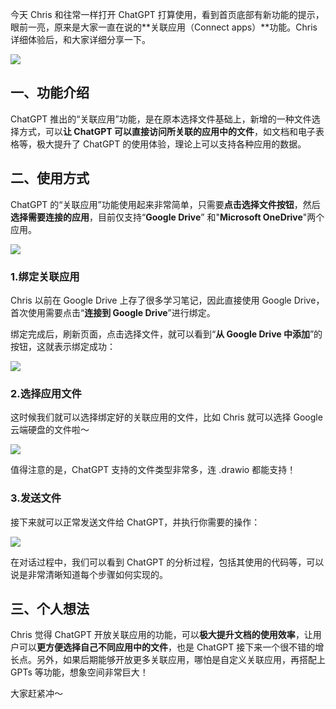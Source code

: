 今天 Chris 和往常一样打开 ChatGPT 打算使用，看到首页底部有新功能的提示，眼前一亮，原来是大家一直在说的**关联应用（Connect apps）**功能。Chris 详细体验后，和大家详细分享一下。

![](https://cdn.nlark.com/yuque/0/2024/png/186051/1717206603101-16e8afc5-da5f-4481-85f8-0b0c56419f94.png#averageHue=%23e2e5f5&clientId=u9b1901ba-d39b-4&from=paste&height=709&id=u76db4f2e&originHeight=1418&originWidth=2442&originalType=binary&ratio=2&rotation=0&showTitle=false&size=441470&status=done&style=none&taskId=ub0271554-e859-48c3-a55b-0712f94a2cf&title=&width=1221)

## 一、功能介绍

ChatGPT 推出的“关联应用”功能，是在原本选择文件基础上，新增的一种文件选择方式，可以**让 ChatGPT 可以直接访问所关联的应用中的文件**，如文档和电子表格等，极大提升了 ChatGPT 的使用体验，理论上可以支持各种应用的数据。

## 二、使用方式

ChatGPT 的“关联应用”功能使用起来非常简单，只需要**点击选择文件按钮**，然后**选择需要连接的应用**，目前仅支持“**Google Drive**” 和"**Microsoft OneDrive**"两个应用。

![](https://cdn.nlark.com/yuque/0/2024/png/186051/1717206603815-b31f6ec5-ad3e-435b-b1ce-b2a2f7c169ba.png#averageHue=%23f3c055&clientId=u9b1901ba-d39b-4&from=paste&height=700&id=OexCe&originHeight=1400&originWidth=2212&originalType=binary&ratio=2&rotation=0&showTitle=false&size=430508&status=done&style=none&taskId=ucb1e2710-bae0-48b5-93a8-1208ca83121&title=&width=1106)

### 1.绑定关联应用

Chris 以前在 Google Drive 上存了很多学习笔记，因此直接使用 Google Drive，首次使用需要点击“**连接到 Google Drive**”进行绑定。

绑定完成后，刷新页面，点击选择文件，就可以看到“**从 Google Drive 中添加**”的按钮，这就表示绑定成功：

![](https://cdn.nlark.com/yuque/0/2024/png/186051/1717207894890-25b7dba9-f0be-4a3b-ae83-10e40a6becc8.png#averageHue=%23eacb6f&clientId=u59e1f42a-68f5-4&from=paste&height=773&id=u6fd11631&originHeight=1546&originWidth=2532&originalType=binary&ratio=2&rotation=0&showTitle=false&size=427914&status=done&style=none&taskId=ub8f795ac-636c-4a14-ab8e-51135bf7687&title=&width=1266)

### 2.选择应用文件

这时候我们就可以选择绑定好的关联应用的文件，比如 Chris 就可以选择 Google 云端硬盘的文件啦～

![](https://cdn.nlark.com/yuque/0/2024/png/186051/1717206603704-46b97eef-98c4-44da-8430-bcefca7de5c4.png#averageHue=%23d5d7e0&clientId=u9b1901ba-d39b-4&from=paste&height=984&id=aVHhY&originHeight=1968&originWidth=3000&originalType=binary&ratio=2&rotation=0&showTitle=false&size=501402&status=done&style=none&taskId=ub5ab1fc9-b270-47f3-a8a1-bc09d073b14&title=&width=1500)

值得注意的是，ChatGPT 支持的文件类型非常多，连 .drawio 都能支持！

### 3.发送文件

接下来就可以正常发送文件给 ChatGPT，并执行你需要的操作：

![](https://cdn.nlark.com/yuque/0/2024/png/186051/1717206604726-d15490dc-3f55-4cdd-9cd1-bf8ec486d5f0.png#averageHue=%23d4d2d2&clientId=u9b1901ba-d39b-4&from=paste&height=991&id=FI2pw&originHeight=1982&originWidth=3278&originalType=binary&ratio=2&rotation=0&showTitle=false&size=775109&status=done&style=none&taskId=ucfbc94f5-0418-47dd-b765-482236a5cb0&title=&width=1639)

在对话过程中，我们可以看到 ChatGPT 的分析过程，包括其使用的代码等，可以说是非常清晰知道每个步骤如何实现的。

## 三、个人想法

Chris 觉得 ChatGPT 开放关联应用的功能，可以**极大提升文档的使用效率**，让用户可以**更方便选择自己不同应用中的文件**，也是 ChatGPT 接下来一个很不错的增长点。另外，如果后期能够开放更多关联应用，哪怕是自定义关联应用，再搭配上 GPTs 等功能，想象空间非常巨大！

大家赶紧冲～
